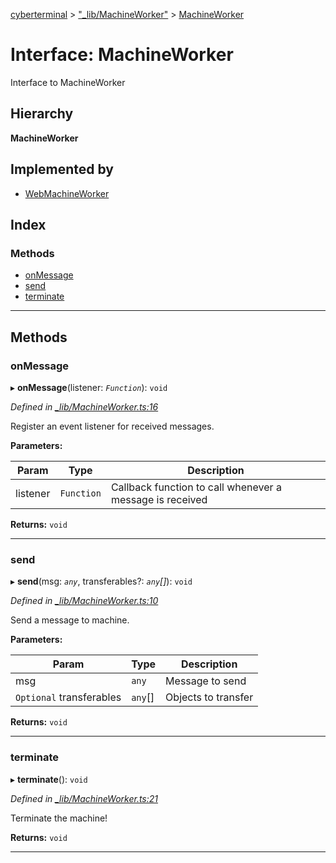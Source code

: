 [cyberterminal](../README.md) > ["_lib/MachineWorker"](../modules/__lib_machineworker_.md) > [MachineWorker](../interfaces/__lib_machineworker_.machineworker.md)

# Interface: MachineWorker

Interface to MachineWorker

## Hierarchy

**MachineWorker**

## Implemented by

* [WebMachineWorker](../classes/__lib_websys_.webmachineworker.md)

## Index

### Methods

* [onMessage](__lib_machineworker_.machineworker.md#onmessage)
* [send](__lib_machineworker_.machineworker.md#send)
* [terminate](__lib_machineworker_.machineworker.md#terminate)

---

## Methods

<a id="onmessage"></a>

###  onMessage

▸ **onMessage**(listener: *`Function`*): `void`

*Defined in [_lib/MachineWorker.ts:16](https://github.com/FantasyInternet/cyberterminal/blob/HEAD/src/script/_lib/MachineWorker.ts#L16)*

Register an event listener for received messages.

**Parameters:**

| Param | Type | Description |
| ------ | ------ | ------ |
| listener | `Function` |  Callback function to call whenever a message is received |

**Returns:** `void`

___
<a id="send"></a>

###  send

▸ **send**(msg: *`any`*, transferables?: *`any`[]*): `void`

*Defined in [_lib/MachineWorker.ts:10](https://github.com/FantasyInternet/cyberterminal/blob/HEAD/src/script/_lib/MachineWorker.ts#L10)*

Send a message to machine.

**Parameters:**

| Param | Type | Description |
| ------ | ------ | ------ |
| msg | `any` |  Message to send |
| `Optional` transferables | `any`[] |  Objects to transfer |

**Returns:** `void`

___
<a id="terminate"></a>

###  terminate

▸ **terminate**(): `void`

*Defined in [_lib/MachineWorker.ts:21](https://github.com/FantasyInternet/cyberterminal/blob/HEAD/src/script/_lib/MachineWorker.ts#L21)*

Terminate the machine!

**Returns:** `void`

___

